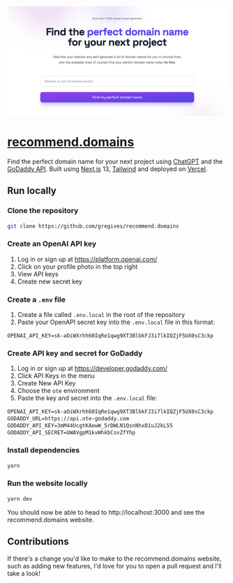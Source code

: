 [![Screenshot of recommend.domains](./images/screenshot.png)](https://recommend.domains)

# [recommend.domains](https://recommend.domains)

Find the perfect domain name for your next project using [ChatGPT](https://openai.com/blog/chatgpt) and the [GoDaddy API](https://developer.godaddy.com/). Built using [Next.js](https://nextjs.org/) 13, [Tailwind](https://tailwindcss.com/) and deployed on [Vercel](https://vercel.com/).

## Run locally

### Clone the repository

```sh
git clone https://github.com/gregives/recommend.domains
```

### Create an OpenAI API key

1. Log in or sign up at https://platform.openai.com/
2. Click on your profile photo in the top right
3. View API keys
4. Create new secret key

### Create a `.env` file

1. Create a file called `.env.local` in the root of the repository
2. Paste your OpenAPI secret key into the `.env.local` file in this format:

```env
OPENAI_API_KEY=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
```

### Create API key and secret for GoDaddy

1. Log in or sign up at https://developer.godaddy.com/
2. Click API Keys in the menu
3. Create New API Key
4. Choose the `ote` environment
5. Paste the key and secret into the `.env.local` file:

```env
OPENAI_API_KEY=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
GODADDY_URL=https://api.ote-godaddy.com
GODADDY_API_KEY=3mM44UcgtKAewW_5rDWLN1QsnNhxD1uJ2kL55
GODADDY_API_SECRET=UWAVgpM1kvWhkbCsvZfYhp
```

### Install dependencies

```sh
yarn
```

### Run the website locally

```sh
yarn dev
```

You should now be able to head to http://localhost:3000 and see the recommend.domains website.

## Contributions

If there's a change you'd like to make to the recommend.domains website, such as adding new features, I'd love for you to open a pull request and I'll take a look!
